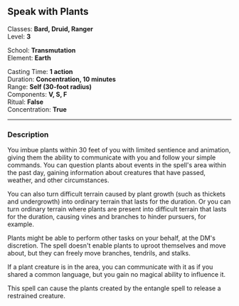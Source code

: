 ## Speak with Plants

Classes: **Bard, Druid, Ranger**  
Level: **3**  

School: **Transmutation**  
Element: **Earth**  

Casting Time: **1 action**  
Duration: **Concentration, 10 minutes**  
Range: **Self (30-foot radius)**  
Components: **V, S, F**  
Ritual: **False**  
Concentration: **True**  

------

### Description

You imbue plants within 30 feet of you with limited sentience and animation, giving them the ability to communicate with you and follow your simple commands. You can question plants about events in the spell's area within the past day, gaining information about creatures that have passed, weather, and other circumstances.

You can also turn difficult terrain caused by plant growth (such as thickets and undergrowth) into ordinary terrain that lasts for the duration. Or you can turn ordinary terrain where plants are present into difficult terrain that lasts for the duration, causing vines and branches to hinder pursuers, for example.

Plants might be able to perform other tasks on your behalf, at the DM's discretion. The spell doesn't enable plants to uproot themselves and move about, but they can freely move branches, tendrils, and stalks.

If a plant creature is in the area, you can communicate with it as if you shared a common language, but you gain no magical ability to influence it.

This spell can cause the plants created by the entangle spell to release a restrained creature.